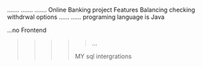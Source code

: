 .......
.......
.......
Online Banking project 
Features 
Balancing checking 
withdrwal options 
......
......
programing language is Java 
>>>
...no Frontend
>>>>>
>>>>>...
>>>>
>>>> MY sql intergrations
